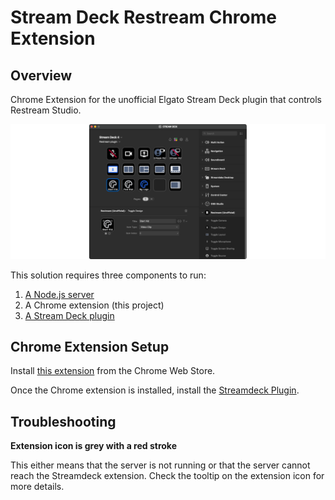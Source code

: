 # Stream Deck Restream Chrome Extension

## Overview

Chrome Extension for the unofficial Elgato Stream Deck plugin that controls Restream Studio.

![Screenshot of the Stream Deck plugin](https://github.com/pozil/streamdeck-restream-plugin/raw/main/src/org.pozil.restream.sdPlugin/previews/screenshot.png)

This solution requires three components to run:
1. [A Node.js server](https://github.com/pozil/streamdeck-restream-server)
1. A Chrome extension (this project)
1. [A Stream Deck plugin](https://github.com/pozil/streamdeck-restream-plugin)

## Chrome Extension Setup

Install [this extension](https://chromewebstore.google.com/u/1/detail/restream-studio-controls/aljahkhjciggopmeccklmohhagoinpal?hl=en) from the Chrome Web Store.

Once the Chrome extension is installed, install the [Streamdeck Plugin](https://github.com/pozil/streamdeck-restream-plugin).


## Troubleshooting

**Extension icon is grey with a red stroke**

This either means that the server is not running or that the server cannot reach the Streamdeck extension. Check the tooltip on the extension icon for more details.
